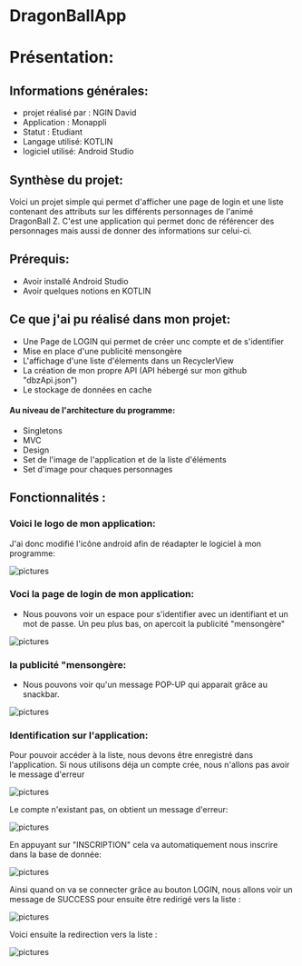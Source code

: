 # DragonBallApp

# Présentation:

## Informations générales:
- projet réalisé par : NGIN David
- Application : Monappli
- Statut : Etudiant
- Langage utilisé: KOTLIN
- logiciel utilisé: Android Studio

## Synthèse du projet:
Voici un projet simple qui permet d'afficher une page de login et une liste contenant des attributs sur les différents personnages de l'animé DragonBall Z. C'est une application qui permet donc de référencer des personnages mais aussi de donner des informations sur celui-ci. 

## Prérequis:
- Avoir installé Android Studio
- Avoir quelques notions en KOTLIN

## Ce que j'ai pu réalisé dans mon projet:
- Une Page de LOGIN qui permet de créer unc compte et de s'identifier
- Mise en place d'une publicité mensongère
- L'affichage d'une liste d'élements dans un RecyclerView 
- La création de mon propre API (API hébergé sur mon github "dbzApi.json")
- Le stockage de données en cache 
#### Au niveau de l'architecture du programme:
- Singletons
- MVC
- Design
- Set de l'image de l'application et de la liste d'éléments
- Set d'image pour chaques personnages

## Fonctionnalités :

### Voici le logo de mon application:
J'ai donc modifié l'icône android afin de réadapter le logiciel à mon programme:

![pictures](https://github.com/DavidNGIN/MonAppli/blob/master/pictures/LOGO.PNG)

### Voci la page de login de mon application:
- Nous pouvons voir un espace pour s'identifier avec un identifiant et un mot de passe. Un peu plus bas, on apercoit la publicité "mensongère"

![pictures](https://github.com/DavidNGIN/MonAppli/blob/master/pictures/Photo1.PNG)

### la publicité "mensongère:
- Nous pouvons voir qu'un message POP-UP qui apparait grâce au snackbar.

![pictures](https://github.com/DavidNGIN/MonAppli/blob/master/pictures/CLICKPUB.PNG)

### Identification sur l'application:
Pour pouvoir accéder à la liste, nous devons être enregistré dans l'application. Si nous utilisons déja un compte crée, nous n'allons pas avoir le message d'erreur

![pictures](https://github.com/DavidNGIN/MonAppli/blob/master/pictures/LOGIDENREGISTRER.PNG)

Le compte n'existant pas, on obtient un message d'erreur:

![pictures](https://github.com/DavidNGIN/MonAppli/blob/master/pictures/LOGIDERREUR.PNG)

En appuyant sur "INSCRIPTION" cela va automatiquement nous inscrire dans la base de donnée:

![pictures](https://github.com/DavidNGIN/MonAppli/blob/master/pictures/Photo1.PNG)

Ainsi quand on va se connecter grâce au bouton LOGIN, nous allons voir un message de SUCCESS pour ensuite être redirigé vers la liste :

![pictures](https://github.com/DavidNGIN/MonAppli/blob/master/pictures/SUCCESS.PNG)

Voici ensuite la redirection vers la liste :

![pictures](https://github.com/DavidNGIN/MonAppli/blob/master/pictures/API.PNG)

